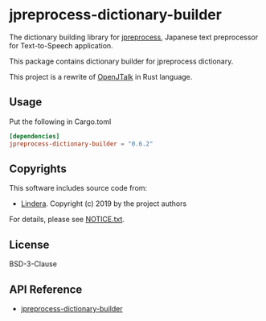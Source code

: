 # jpreprocess-dictionary-builder

The dictionary building library for [jpreprocess](https://crates.io/crates/jpreprocess),
Japanese text preprocessor for Text-to-Speech application.

This package contains dictionary builder for jpreprocess dictionary.

This project is a rewrite of [OpenJTalk](http://open-jtalk.sourceforge.net/) in Rust language.

## Usage

Put the following in Cargo.toml

```toml
[dependencies]
jpreprocess-dictionary-builder = "0.6.2"
```

## Copyrights

This software includes source code from:

- [Lindera](https://github.com/lindera-morphology/lindera).
  Copyright (c) 2019 by the project authors

For details, please see [NOTICE.txt](https://github.com/jpreprocess/jpreprocess/blob/v0.2.0/crates/jpreprocess-dictionary-builder/NOTICE.txt).

## License

BSD-3-Clause

## API Reference

- [jpreprocess-dictionary-builder](https://docs.rs/jpreprocess-dictionary-builder)
